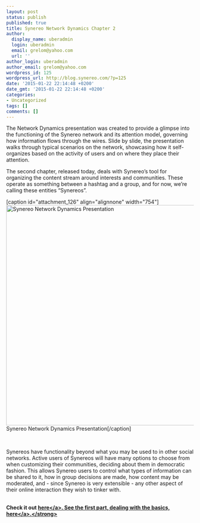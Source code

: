 ```yaml
---
layout: post
status: publish
published: true
title: Synereo Network Dynamics Chapter 2
author:
  display_name: uberadmin
  login: uberadmin
  email: grelom@yahoo.com
  url: ''
author_login: uberadmin
author_email: grelom@yahoo.com
wordpress_id: 125
wordpress_url: http://blog.synereo.com/?p=125
date: '2015-01-22 22:14:48 +0200'
date_gmt: '2015-01-22 22:14:48 +0200'
categories:
- Uncategorized
tags: []
comments: []
---
```

<p>The Network Dynamics presentation was created to provide a glimpse into the functioning of the Synereo network and its attention model, governing how information flows through the wires. Slide by slide, the presentation walks through typical scenarios on the network, showcasing how it self-organizes based on the activity of users and on where they place their attention.</p>
<p>The second chapter, released today, deals with Synereo&rsquo;s tool for organizing the content stream around interests and communities. These operate as something between a hashtag and a group, and for now, we&rsquo;re calling these entities &ldquo;Synereos&rdquo;.</p>
<p>[caption id="attachment_126" align="alignnone" width="754"]<img class="wp-image-126" src="http:&#47;&#47;blog.synereo.com&#47;wp-content&#47;uploads&#47;2015&#47;01&#47;Synerceodynamics.png" alt="Synereo Network Dynamics Presentation" width="754" height="592" &#47;> Synereo Network Dynamics Presentation[&#47;caption]</p>
<p>&nbsp;</p>
<p>Synereos have functionality beyond what you may be used to in other social networks. Active users of Synereos will have many options to choose from when customizing their communities, deciding about them in democratic fashion. This allows Synereo users to control what types of information can be shared to it, how in group decisions are made, how content may be moderated, and - since Synereo is very extensible - any other aspect of their online interaction they wish to tinker with.</p>
<p><strong><br />
Check it out <a href="https:&#47;&#47;docs.google.com&#47;presentation&#47;d&#47;1DimMeRZx1qp0-m0DzyEZxc3IbYDfzovummDfRdeWT9U&#47;present?slide=id.g5d99680d4_00">here<&#47;a>. See the first part, dealing with the basics, <a href="https:&#47;&#47;docs.google.com&#47;presentation&#47;d&#47;12wZfRyF9XBMrc1ripXGfyNXCnO_MD7f2-Gc8AIa-v8o&#47;pub?start=false&amp;loop=false&amp;slide=id.g4ecec4c43_30">here<&#47;a>.<&#47;strong></p>
